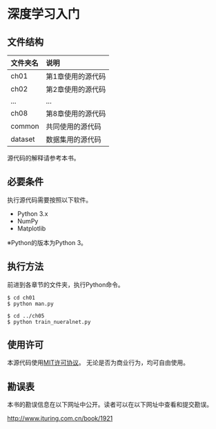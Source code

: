 # 深度学习入门



## 文件结构

|文件夹名   |说明                         |
|:--        |:--                          |
|ch01       |第1章使用的源代码            |
|ch02       |第2章使用的源代码            |
|...        |...                          |
|ch08       |第8章使用的源代码            |
|common     |共同使用的源代码             |
|dataset    |数据集用的源代码             |


源代码的解释请参考本书。

## 必要条件

执行源代码需要按照以下软件。

* Python 3.x
* NumPy
* Matplotlib

※Python的版本为Python 3。

## 执行方法

前进到各章节的文件夹，执行Python命令。

```
$ cd ch01
$ python man.py

$ cd ../ch05
$ python train_nueralnet.py
```

## 使用许可

本源代码使用[MIT许可协议](http://www.opensource.org/licenses/MIT)。
无论是否为商业行为，均可自由使用。

## 勘误表

本书的勘误信息在以下网址中公开。读者可以在以下网址中查看和提交勘误。

http://www.ituring.com.cn/book/1921


